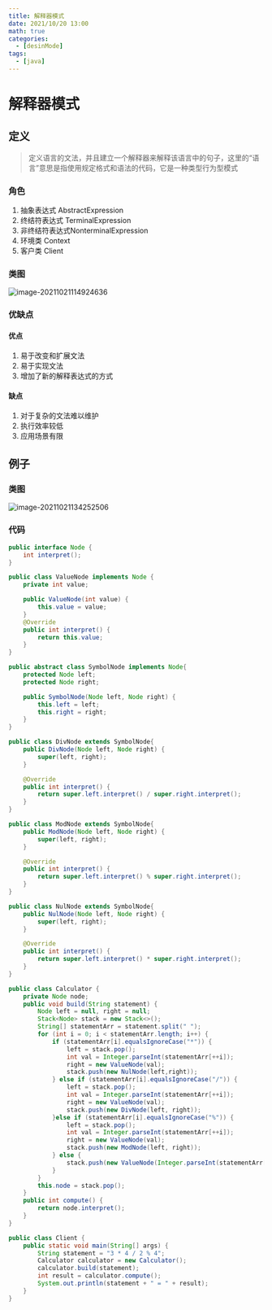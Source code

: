 ```yaml
---
title: 解释器模式
date: 2021/10/20 13:00
math: true
categories:
  - [desinMode]
tags:
  - [java]
---
```


# 解释器模式

## 定义

> 定义语言的文法，并且建立一个解释器来解释该语言中的句子，这里的“语言”意思是指使用规定格式和语法的代码，它是一种类型行为型模式

### 角色

1. 抽象表达式 AbstractExpression
2. 终结符表达式 TerminalExpression
3. 非终结符表达式NonterminalExpression
4. 环境类 Context
5. 客户类 Client

### 类图

![image-20211021114924636](https://cdn.jsdelivr.net/gh/xiaou66/picture@master/image/1634788175656image-20211021114924636.png)

### 优缺点

#### 优点

1. 易于改变和扩展文法
2. 易于实现文法
3. 增加了新的解释表达式的方式

#### 缺点

1. 对于复杂的文法难以维护
2. 执行效率较低
3. 应用场景有限

## 例子

### 类图

![image-20211021134252506](https://cdn.jsdelivr.net/gh/xiaou66/picture@master/image/1634794977041image-20211021134252506.png)

### 代码

```java Node.java
public interface Node {
    int interpret();
}
```

```java ValueNode.java
public class ValueNode implements Node {
    private int value;

    public ValueNode(int value) {
        this.value = value;
    }
    @Override
    public int interpret() {
        return this.value;
    }
}
```

```java SymbolNode.java
public abstract class SymbolNode implements Node{
    protected Node left;
    protected Node right;

    public SymbolNode(Node left, Node right) {
        this.left = left;
        this.right = right;
    }
}
```

```java DivNode.java
public class DivNode extends SymbolNode{
    public DivNode(Node left, Node right) {
        super(left, right);
    }

    @Override
    public int interpret() {
        return super.left.interpret() / super.right.interpret();
    }
}
```

```java ModNode.java
public class ModNode extends SymbolNode{
    public ModNode(Node left, Node right) {
        super(left, right);
    }

    @Override
    public int interpret() {
        return super.left.interpret() % super.right.interpret();
    }
}
```

```java NulNode.java
public class NulNode extends SymbolNode{
    public NulNode(Node left, Node right) {
        super(left, right);
    }

    @Override
    public int interpret() {
        return super.left.interpret() * super.right.interpret();
    }
}
```

```java Calculator.java
public class Calculator {
    private Node node;
    public void build(String statement) {
        Node left = null, right = null;
        Stack<Node> stack = new Stack<>();
        String[] statementArr = statement.split(" ");
        for (int i = 0; i < statementArr.length; i++) {
            if (statementArr[i].equalsIgnoreCase("*")) {
                left = stack.pop();
                int val = Integer.parseInt(statementArr[++i]);
                right = new ValueNode(val);
                stack.push(new NulNode(left,right));
            } else if (statementArr[i].equalsIgnoreCase("/")) {
                left = stack.pop();
                int val = Integer.parseInt(statementArr[++i]);
                right = new ValueNode(val);
                stack.push(new DivNode(left, right));
            }else if (statementArr[i].equalsIgnoreCase("%")) {
                left = stack.pop();
                int val = Integer.parseInt(statementArr[++i]);
                right = new ValueNode(val);
                stack.push(new ModNode(left, right));
            } else {
                stack.push(new ValueNode(Integer.parseInt(statementArr[i])));
            }
        }
        this.node = stack.pop();
    }
    public int compute() {
        return node.interpret();
    }
}
```

```java Client.java
public class Client {
    public static void main(String[] args) {
        String statement = "3 * 4 / 2 % 4";
        Calculator calculator = new Calculator();
        calculator.build(statement);
        int result = calculator.compute();
        System.out.println(statement + " = " + result);
    }
}
```

